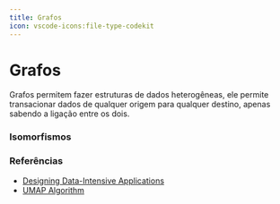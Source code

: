 ```yaml
---
title: Grafos
icon: vscode-icons:file-type-codekit
---
```


# Grafos

Grafos permitem fazer estruturas de dados heterogêneas, ele permite transacionar dados de qualquer origem para qualquer destino, apenas sabendo a ligação entre os dois.

### Isomorfismos


### Referências

- [Designing Data-Intensive Applications](https://www.amazon.com.br/Designing-Data-Intensive-Applications-Martin-Kleppmann/dp/1449373321)
- [UMAP Algorithm](https://umap-learn.readthedocs.io/en/latest/how_umap_works.html)
